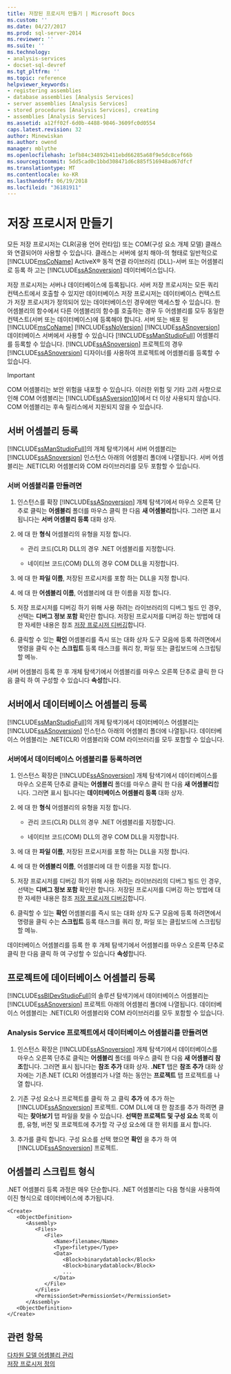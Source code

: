 ```yaml
---
title: 저장된 프로시저 만들기 | Microsoft Docs
ms.custom: ''
ms.date: 04/27/2017
ms.prod: sql-server-2014
ms.reviewer: ''
ms.suite: ''
ms.technology:
- analysis-services
- docset-sql-devref
ms.tgt_pltfrm: ''
ms.topic: reference
helpviewer_keywords:
- registering assemblies
- database assemblies [Analysis Services]
- server assemblies [Analysis Services]
- stored procedures [Analysis Services], creating
- assemblies [Analysis Services]
ms.assetid: a12ff02f-6d0b-4488-9846-3609fc0d0554
caps.latest.revision: 32
author: Minewiskan
ms.author: owend
manager: mblythe
ms.openlocfilehash: 1efb84c34892b411ebd66285a68f9e5dc8cef66b
ms.sourcegitcommit: 5dd5cad0c1bbd308471d6c885f516948ad67dfcf
ms.translationtype: MT
ms.contentlocale: ko-KR
ms.lasthandoff: 06/19/2018
ms.locfileid: "36181911"
---
```

# <a name="creating-stored-procedures"></a>저장 프로시저 만들기
  모든 저장 프로시저는 CLR(공용 언어 런타임) 또는 COM(구성 요소 개체 모델) 클래스와 연결되어야 사용할 수 있습니다. 클래스는 서버에 설치 해야-의 형태로 일반적으로 [!INCLUDE[msCoName](../../includes/msconame-md.md)] ActiveX® 동적 연결 라이브러리 (DLL)-서버 또는 어셈블리로 등록 하 고는 [!INCLUDE[ssASnoversion](../../includes/ssasnoversion-md.md)] 데이터베이스입니다.  
  
 저장 프로시저는 서버나 데이터베이스에 등록됩니다. 서버 저장 프로시저는 모든 쿼리 컨텍스트에서 호출할 수 있지만 데이터베이스 저장 프로시저는 데이터베이스 컨텍스트가 저장 프로시저가 정의되어 있는 데이터베이스인 경우에만 액세스할 수 있습니다. 한 어셈블리의 함수에서 다른 어셈블리의 함수를 호출하는 경우 두 어셈블리를 모두 동일한 컨텍스트(서버 또는 데이터베이스)에 등록해야 합니다. 서버 또는 배포 된 [!INCLUDE[msCoName](../../includes/msconame-md.md)] [!INCLUDE[ssNoVersion](../../includes/ssnoversion-md.md)] [!INCLUDE[ssASnoversion](../../includes/ssasnoversion-md.md)] 데이터베이스 서버에서 사용할 수 있습니다 [!INCLUDE[ssManStudioFull](../../includes/ssmanstudiofull-md.md)] 어셈블리를 등록할 수 있습니다. [!INCLUDE[ssASnoversion](../../includes/ssasnoversion-md.md)] 프로젝트의 경우 [!INCLUDE[ssASnoversion](../../includes/ssasnoversion-md.md)] 디자이너를 사용하여 프로젝트에 어셈블리를 등록할 수 있습니다.  
  
> [!IMPORTANT]  
>  COM 어셈블리는 보안 위험을 내포할 수 있습니다. 이러한 위험 및 기타 고려 사항으로 인해 COM 어셈블리는 [!INCLUDE[ssASversion10](../../includes/ssasversion10-md.md)]에서 더 이상 사용되지 않습니다. COM 어셈블리는 후속 릴리스에서 지원되지 않을 수 있습니다.  
  
## <a name="registering-a-server-assembly"></a>서버 어셈블리 등록  
 [!INCLUDE[ssManStudioFull](../../includes/ssmanstudiofull-md.md)]의 개체 탐색기에서 서버 어셈블리는 [!INCLUDE[ssASnoversion](../../includes/ssasnoversion-md.md)] 인스턴스 아래의 어셈블리 폴더에 나열됩니다. 서버 어셈블리는 .NET(CLR) 어셈블리와 COM 라이브러리를 모두 포함할 수 있습니다.  
  
### <a name="to-create-a-server-assembly"></a>서버 어셈블리를 만들려면  
  
1.  인스턴스를 확장 [!INCLUDE[ssASnoversion](../../includes/ssasnoversion-md.md)] 개체 탐색기에서 마우스 오른쪽 단추로 클릭는 **어셈블리** 폴더를 마우스 클릭 한 다음 **새 어셈블리**합니다. 그러면 표시 됩니다는 **서버 어셈블리 등록** 대화 상자.  
  
2.  에 대 한 **형식** 어셈블리의 유형을 지정 합니다.  
  
    -   관리 코드(CLR) DLL의 경우 .NET 어셈블리를 지정합니다.  
  
    -   네이티브 코드(COM) DLL의 경우 COM DLL을 지정합니다.  
  
3.  에 대 한 **파일 이름**, 저장된 프로시저를 포함 하는 DLL을 지정 합니다.  
  
4.  에 대 한 **어셈블리 이름**, 어셈블리에 대 한 이름을 지정 합니다.  
  
5.  저장 프로시저를 디버깅 하기 위해 사용 하려는 라이브러리의 디버그 빌드 인 경우, 선택는 **디버그 정보 포함** 확인란 합니다. 저장된 프로시저를 디버깅 하는 방법에 대 한 자세한 내용은 참조 [저장 프로시저 디버깅](debugging-stored-procedures.md)합니다.  
  
6.  클릭할 수 있는 **확인** 어셈블리를 즉시 또는 대화 상자 도구 모음에 등록 하려면에서 명령을 클릭 수는 **스크립트** 등록 태스크를 쿼리 창, 파일 또는 클립보드에 스크립팅할 메뉴.  
  
 서버 어셈블리 등록 한 후 개체 탐색기에서 어셈블리를 마우스 오른쪽 단추로 클릭 한 다음 클릭 하 여 구성할 수 있습니다 **속성**합니다.  
  
## <a name="registering-a-database-assembly-on-the-server"></a>서버에서 데이터베이스 어셈블리 등록  
 [!INCLUDE[ssManStudioFull](../../includes/ssmanstudiofull-md.md)]의 개체 탐색기에서 데이터베이스 어셈블리는 [!INCLUDE[ssASnoversion](../../includes/ssasnoversion-md.md)] 인스턴스 아래의 어셈블리 폴더에 나열됩니다. 데이터베이스 어셈블리는 .NET(CLR) 어셈블리와 COM 라이브러리를 모두 포함할 수 있습니다.  
  
### <a name="to-create-a-database-assembly-on-a-server"></a>서버에서 데이터베이스 어셈블리를 등록하려면  
  
1.  인스턴스 확장은 [!INCLUDE[ssASnoversion](../../includes/ssasnoversion-md.md)] 개체 탐색기에서 데이터베이스를 마우스 오른쪽 단추로 클릭는 **어셈블리** 폴더를 마우스 클릭 한 다음 **새 어셈블리**합니다. 그러면 표시 됩니다는 **데이터베이스 어셈블리 등록** 대화 상자.  
  
2.  에 대 한 **형식** 어셈블리의 유형을 지정 합니다.  
  
    -   관리 코드(CLR) DLL의 경우 .NET 어셈블리를 지정합니다.  
  
    -   네이티브 코드(COM) DLL의 경우 COM DLL을 지정합니다.  
  
3.  에 대 한 **파일 이름**, 저장된 프로시저를 포함 하는 DLL을 지정 합니다.  
  
4.  에 대 한 **어셈블리 이름**, 어셈블리에 대 한 이름을 지정 합니다.  
  
5.  저장 프로시저를 디버깅 하기 위해 사용 하려는 라이브러리의 디버그 빌드 인 경우, 선택는 **디버그 정보 포함** 확인란 합니다. 저장된 프로시저를 디버깅 하는 방법에 대 한 자세한 내용은 참조 [저장 프로시저 디버깅](debugging-stored-procedures.md)합니다.  
  
6.  클릭할 수 있는 **확인** 어셈블리를 즉시 또는 대화 상자 도구 모음에 등록 하려면에서 명령을 클릭 수는 **스크립트** 등록 태스크를 쿼리 창, 파일 또는 클립보드에 스크립팅할 메뉴.  
  
 데이터베이스 어셈블리를 등록 한 후 개체 탐색기에서 어셈블리를 마우스 오른쪽 단추로 클릭 한 다음 클릭 하 여 구성할 수 있습니다 **속성**합니다.  
  
## <a name="registering-a-database-assembly-in-a-project"></a>프로젝트에 데이터베이스 어셈블리 등록  
 [!INCLUDE[ssBIDevStudioFull](../../includes/ssbidevstudiofull-md.md)]의 솔루션 탐색기에서 데이터베이스 어셈블리는 [!INCLUDE[ssASnoversion](../../includes/ssasnoversion-md.md)] 프로젝트 아래의 어셈블리 폴더에 나열됩니다. 데이터베이스 어셈블리는 .NET(CLR) 어셈블리와 COM 라이브러리를 모두 포함할 수 있습니다.  
  
### <a name="to-create-a-database-assembly-in-an-analysis-service-project"></a>Analysis Service 프로젝트에서 데이터베이스 어셈블리를 만들려면  
  
1.  인스턴스 확장은 [!INCLUDE[ssASnoversion](../../includes/ssasnoversion-md.md)] 개체 탐색기에서 데이터베이스를 마우스 오른쪽 단추로 클릭는 **어셈블리** 폴더를 마우스 클릭 한 다음 **새 어셈블리 참조**합니다. 그러면 표시 됩니다는 **참조 추가** 대화 상자. **.NET** 탭은 **참조 추가** 대화 상자에는 기존.NET (CLR) 어셈블리가 나열 하는 동안는 **프로젝트** 탭 프로젝트를 나열 합니다.  
  
2.  기존 구성 요소나 프로젝트를 클릭 하 고 클릭 **추가** 에 추가 하는 [!INCLUDE[ssASnoversion](../../includes/ssasnoversion-md.md)] 프로젝트. COM DLL에 대 한 참조를 추가 하려면 클릭는 **찾아보기** 탭 파일을 찾을 수 있습니다. **선택한 프로젝트 및 구성 요소** 목록 이름, 유형, 버전 및 프로젝트에 추가할 각 구성 요소에 대 한 위치를 표시 합니다.  
  
3.  추가를 클릭 합니다. 구성 요소를 선택 했으면 **확인** 을 추가 하 여 [!INCLUDE[ssASnoversion](../../includes/ssasnoversion-md.md)] 프로젝트.  
  
## <a name="script-format-for-an-assembly"></a>어셈블리 스크립트 형식  
 .NET 어셈블리 등록 과정은 매우 단순합니다. .NET 어셈블리는 다음 형식을 사용하여 이진 형식으로 데이터베이스에 추가됩니다.  
  
```  
<Create>  
   <ObjectDefinition>  
      <Assembly>  
         <Files>  
            <File>  
               <Name>filename</Name>  
               <Type>filetype</Type>  
               <Data>  
                  <Block>binarydatablock</Block>  
                  <Block>binarydatablock</Block>  
                  ...  
               </Data>  
            </File>  
         </Files>  
         <PermissionSet>PermissionSet</PermissionSet>  
      </Assembly>  
   <ObjectDefinition>  
</Create>  
```  
  
## <a name="see-also"></a>관련 항목  
 [다차원 모델 어셈블리 관리](../multidimensional-models/multidimensional-model-assemblies-management.md)   
 [저장 프로시저 정의](defining-stored-procedures.md)  
  
  